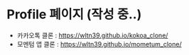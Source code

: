 # Profile 폐이지 (작성 중..)

- 카카오톡 클론 : https://wltn39.github.io/kokoa_clone/
- 모멘텀 앱 클론 : https://wltn39.github.io/mometum_clone/
